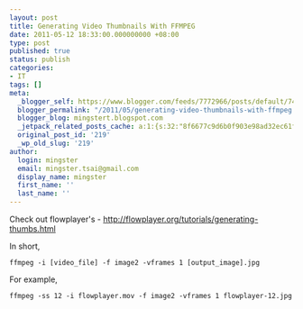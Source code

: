 ```yaml
---
layout: post
title: Generating Video Thumbnails With FFMPEG
date: 2011-05-12 18:33:00.000000000 +08:00
type: post
published: true
status: publish
categories:
- IT
tags: []
meta:
  _blogger_self: https://www.blogger.com/feeds/7772966/posts/default/7447091065756471640
  blogger_permalink: "/2011/05/generating-video-thumbnails-with-ffmpeg.html"
  blogger_blog: mingstert.blogspot.com
  _jetpack_related_posts_cache: a:1:{s:32:"8f6677c9d6b0f903e98ad32ec61f8deb";a:2:{s:7:"expires";i:1443979995;s:7:"payload";a:3:{i:0;a:1:{s:2:"id";i:220;}i:1;a:1:{s:2:"id";i:225;}i:2;a:1:{s:2:"id";i:391;}}}}
  original_post_id: '219'
  _wp_old_slug: '219'
author:
  login: mingster
  email: mingster.tsai@gmail.com
  display_name: mingster
  first_name: ''
  last_name: ''
---
```

<p>Check out flowplayer's - <a href="http://flowplayer.org/tutorials/generating-thumbs.html">http://flowplayer.org/tutorials/generating-thumbs.html</a></p>
<p>In short, <br /><code><br />ffmpeg -i [video_file] -f image2 -vframes 1 [output_image].jpg<br /></code></p>
<p>For example,<br /><code><br />ffmpeg -ss 12 -i flowplayer.mov -f image2 -vframes 1 flowplayer-12.jpg</code></p>
